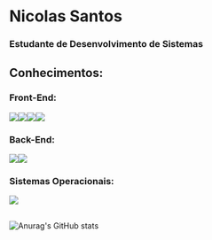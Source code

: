 # Nicolas Santos

### Estudante de Desenvolvimento de Sistemas

## Conhecimentos:

### Front-End:

<img src="https://img.shields.io/badge/HTML-E34F26?style=for-the-badge&logo=html5&logoColor=white"><img src="https://img.shields.io/badge/CSS3-1572B6?style=for-the-badge&logo=css3&logoColor=white"><img src="https://img.shields.io/badge/JavaScript-323330?style=for-the-badge&logo=javascript&logoColor=F7DF1E"><img src="https://img.shields.io/badge/Bootstrap-563D7C?style=for-the-badge&logo=bootstrap&logoColor=white">

### Back-End:
<img src="[https://img.shields.io/badge/Java-ED8B00?style=for-the-badge&logo=java&logoColor=white](https://encrypted-tbn0.gstatic.com/images?q=tbn:ANd9GcQd9WYjoioSYrlFXQ-mMOioU-6J2kDXjQFlNw)"><img src="https://img.shields.io/badge/MySQL-005C84?style=for-the-badge&logo=mysql&logoColor=white">

### Sistemas Operacionais:

<img src="https://img.shields.io/badge/Windows-0078D6?style=for-the-badge&logo=windows&logoColor=white">

##
![Anurag's GitHub stats](https://github-readme-stats.vercel.app/api?username=NicolasNun&show_icons=true&theme=tokyonight)
